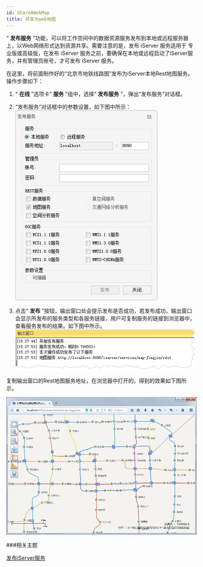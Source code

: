 ```yaml
---
id: ShareAWebMap
title: 共享为web地图  
---  
```

“ **发布服务** ”功能，可以将工作空间中的数据资源服务发布到本地或远程服务器上，以Web网络形式达到资源共享。需要注意的是，发布 iServer
服务适用于  专业版或高级版，在发布 iServer 服务之前，要确保在本地或远程启动了iServer服务，并有管理员账号，才可发布 iServer 服务。

在这里，将前面制作好的“北京市地铁线路图”发布为iServer本地Rest地图服务。操作步骤如下：

1. “ **在线** ”选项卡“ **服务** ”组中，选择“ **发布服务** ”，弹出“发布服务”对话框。
2. “发布服务”对话框中的参数设置，如下图中所示：
![](img/shareaswebmap.png)  
 
3. 点击“ **发布** ”按钮，输出窗口处会提示发布是否成功，若发布成功，输出窗口会显示所发布的服务类型和各服务链接，用户可复制服务的链接到浏览器中，查看服务发布的结果。如下图中所示。
![](img/shareaswebmap_1.png)  


复制输出窗口的Rest地图服务地址，在浏览器中打开的，得到的效果如下图所示。

![](img/shareaswebmap_2.png)  


 ###相关主题

[发布iServer服务](../../tutorial/Publish/PublishiserverProcess)

